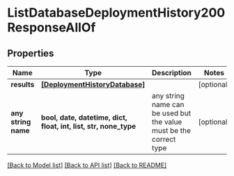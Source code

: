 # ListDatabaseDeploymentHistory200ResponseAllOf


## Properties
Name | Type | Description | Notes
------------ | ------------- | ------------- | -------------
**results** | [**[DeploymentHistoryDatabase]**](DeploymentHistoryDatabase.md) |  | [optional] 
**any string name** | **bool, date, datetime, dict, float, int, list, str, none_type** | any string name can be used but the value must be the correct type | [optional]

[[Back to Model list]](../README.md#documentation-for-models) [[Back to API list]](../README.md#documentation-for-api-endpoints) [[Back to README]](../README.md)


